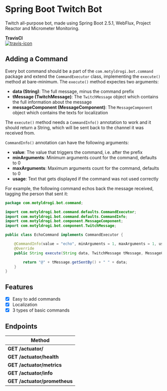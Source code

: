 # Spring Boot Twitch Bot
Twitch all-purpose bot, made using Spring Boot 2.5.1, WebFlux, Project Reactor and Micrometer Monitoring.

**TravisCI**<br>
[![travis-icon]][travis]

Adding a Command
---

Every bot command should be a part of the `com.motyldrogi.bot.command` package and extend the `CommandExecutor` class, implementing the `execute()` method at bare-minimum. The `execute()` method expectes two arguments:

- **data (String)**: The full message, minus the command prefix
- **tMessage (TwitchMessage)**: The `TwitchMessage` object which contains the full information about the message
- **messageComponent (MessageComponent)**: The `MessageComponent` object which contains the texts for localization

The `execute()` method needs a `CommandInfo()` annotation to work and it should return a String, which will be sent back to the channel it was received from.

`CommandInfo()` annotation can have the following arguments:

- **value**: The value that triggers the command, i.e. after the prefix
- **minArguments**: Minimum arguments count for the command, defaults to 0
- **maxArguments**: Maximum arguments count for the command, defaults to 0
- **usage**: Text that gets displayed if the command was not used correctly

For example, the following command echos back the message received, tagging the person that sent it:

```java
package com.motyldrogi.bot.command;

import com.motyldrogi.bot.command.defaults.CommandExecutor;
import com.motyldrogi.bot.command.defaults.CommandInfo;
import com.motyldrogi.bot.component.MessageComponent;
import com.motyldrogi.bot.component.TwitchMessage;

public class EchoCommand implements CommandExecutor {

    @CommandInfo(value = "echo", minArguments = 1, maxArguments = 1, usage = "<message>")
    @Override
    public String execute(String data, TwitchMessage tMessage, MessageComponent messageComponent) {

        return "@" + tMessage.getSentBy() + " " + data;
    }
}
```

## Features
- [x] Easy to add commands
- [x] Localization
- [x] 3 types of basic commands

## Endpoints

| Method                                             | 
| -------------------------------------------------- |               
| **GET  /actuator/** |
| **GET  /actuator/health** |
| **GET  /actuator/metrics** |
| **GET  /actuator/info** |
| **GET  /actuator/prometheus** |

[travis-icon]: https://www.travis-ci.com/Motyldrogi/spring-twitch-bot.svg?token=BAY6DRwNfoKsyPs22bzN&branch=main
[travis]: https://www.travis-ci.com/github/Motyldrogi/spring-twitch-bot/
